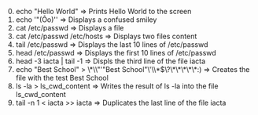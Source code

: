 0. echo "Hello World" => Prints Hello World to the screen
1. echo '"(Ôo)'\' => Displays a confused smiley
2. cat /etc/passwd => Displays a file
3. cat /etc/passwd /etc/hosts => Displays two files content
4. tail /etc/passwd => Displays the last 10 lines of /etc/passwd
5. head /etc/passwd => Displays the first 10 lines of /etc/passwd
6. head -3 iacta | tail -1 => Displs the third line of the file iacta
7. echo "Best School" > \\\*\\\\"'\"Best School"\\'\\\\\*\$\\\?\\\*\\\*\\\*\\\*\\\*\:\) => Creates the file with the test Best School
8. ls -la > ls_cwd_content => Writes the result of ls -la into the file ls_cwd_content
9. tail -n 1 < iacta >> iacta => Duplicates the last line of the file iacta
